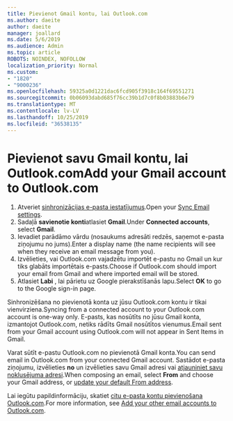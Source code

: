 ```yaml
---
title: Pievienot Gmail kontu, lai Outlook.com
ms.author: daeite
author: daeite
manager: joallard
ms.date: 5/6/2019
ms.audience: Admin
ms.topic: article
ROBOTS: NOINDEX, NOFOLLOW
localization_priority: Normal
ms.custom:
- "1820"
- "9000236"
ms.openlocfilehash: 59325a0d1221dac6fcd905f3918c164f69551271
ms.sourcegitcommit: 0b06093dabd685f76cc39b1d7c0f8b03883b6e79
ms.translationtype: MT
ms.contentlocale: lv-LV
ms.lasthandoff: 10/25/2019
ms.locfileid: "36538135"
---
```

# <a name="add-your-gmail-account-to-outlookcom"></a><span data-ttu-id="5485e-102">Pievienot savu Gmail kontu, lai Outlook.com</span><span class="sxs-lookup"><span data-stu-id="5485e-102">Add your Gmail account to Outlook.com</span></span>

1. <span data-ttu-id="5485e-103">Atveriet [sinhronizācijas e-pasta iestatījumus](https://go.microsoft.com/fwlink/?linkid=875264).</span><span class="sxs-lookup"><span data-stu-id="5485e-103">Open your [Sync Email settings](https://go.microsoft.com/fwlink/?linkid=875264).</span></span>
2. <span data-ttu-id="5485e-104">Sadaļā **savienotie konti**atlasiet **Gmail**.</span><span class="sxs-lookup"><span data-stu-id="5485e-104">Under **Connected accounts**, select **Gmail**.</span></span>
3. <span data-ttu-id="5485e-105">Ievadiet parādāmo vārdu (nosaukums adresāti redzēs, saņemot e-pasta ziņojumu no jums).</span><span class="sxs-lookup"><span data-stu-id="5485e-105">Enter a display name (the name recipients will see when they receive an email message from you).</span></span>
4. <span data-ttu-id="5485e-106">Izvēlieties, vai Outlook.com vajadzētu importēt e-pastu no Gmail un kur tiks glabāts importētais e-pasts.</span><span class="sxs-lookup"><span data-stu-id="5485e-106">Choose if Outlook.com should import your email from Gmail and where imported email will be stored.</span></span>
5. <span data-ttu-id="5485e-107">Atlasiet **Labi** , lai pārietu uz Google pierakstīšanās lapu.</span><span class="sxs-lookup"><span data-stu-id="5485e-107">Select **OK** to go to the Google sign-in page.</span></span>

<span data-ttu-id="5485e-108">Sinhronizēšana no pievienotā konta uz jūsu Outlook.com kontu ir tikai vienvirziena.</span><span class="sxs-lookup"><span data-stu-id="5485e-108">Syncing from a connected account to your Outlook.com account is one-way only.</span></span> <span data-ttu-id="5485e-109">E-pasts, kas nosūtīts no jūsu Gmail konta, izmantojot Outlook.com, netiks rādīts Gmail nosūtītos vienumus.</span><span class="sxs-lookup"><span data-stu-id="5485e-109">Email sent from your Gmail account using Outlook.com will not appear in Sent Items in Gmail.</span></span>

<span data-ttu-id="5485e-110">Varat sūtīt e-pastu Outlook.com no pievienotā Gmail konta.</span><span class="sxs-lookup"><span data-stu-id="5485e-110">You can send email in Outlook.com from your connected Gmail account.</span></span> <span data-ttu-id="5485e-111">Sastādot e-pasta ziņojumu, izvēlieties **no** un izvēlieties savu Gmail adresi vai [atjauniniet savu noklusējuma adresi](https://go.microsoft.com/fwlink/?linkid=875264).</span><span class="sxs-lookup"><span data-stu-id="5485e-111">When composing an email, select **From** and choose your Gmail address, or [update your default From address](https://go.microsoft.com/fwlink/?linkid=875264).</span></span>

<span data-ttu-id="5485e-112">Lai iegūtu papildinformāciju, skatiet [citu e-pasta kontu pievienošana Outlook.com](https://support.office.com/article/c5224df4-5885-4e79-91ba-523aa743f0ba?wt.mc_id=Office_Outlook_com_Alchemy).</span><span class="sxs-lookup"><span data-stu-id="5485e-112">For more information, see [Add your other email accounts to Outlook.com](https://support.office.com/article/c5224df4-5885-4e79-91ba-523aa743f0ba?wt.mc_id=Office_Outlook_com_Alchemy).</span></span>